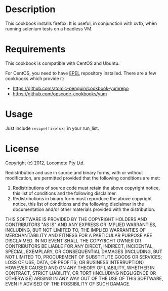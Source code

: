# Description

This cookbook installs firefox.
It is useful, in conjunction with xvfb, when running selenium tests on a headless VM.

# Requirements

This cookbook is compatible with CentOS and Ubuntu.

For CentOS, you need to have [EPEL](http://fedoraproject.org/wiki/EPEL) repository installed.
There are a few cookbooks which provide it:

* https://github.com/atomic-penguin/cookbook-yumrepo
* https://github.com/opscode-cookbooks/yum

# Usage

Just include `recipe[firefox]` in your run_list.

# License

Copyright (c) 2012, Locomote Pty Ltd.

Redistribution and use in source and binary forms, with or without
modification, are permitted provided that the following conditions are met:

1. Redistributions of source code must retain the above copyright notice, this
   list of conditions and the following disclaimer.
2. Redistributions in binary form must reproduce the above copyright notice,
   this list of conditions and the following disclaimer in the documentation
   and/or other materials provided with the distribution.

THIS SOFTWARE IS PROVIDED BY THE COPYRIGHT HOLDERS AND CONTRIBUTORS "AS IS" AND
ANY EXPRESS OR IMPLIED WARRANTIES, INCLUDING, BUT NOT LIMITED TO, THE IMPLIED
WARRANTIES OF MERCHANTABILITY AND FITNESS FOR A PARTICULAR PURPOSE ARE
DISCLAIMED. IN NO EVENT SHALL THE COPYRIGHT OWNER OR CONTRIBUTORS BE LIABLE FOR
ANY DIRECT, INDIRECT, INCIDENTAL, SPECIAL, EXEMPLARY, OR CONSEQUENTIAL DAMAGES
(INCLUDING, BUT NOT LIMITED TO, PROCUREMENT OF SUBSTITUTE GOODS OR SERVICES;
LOSS OF USE, DATA, OR PROFITS; OR BUSINESS INTERRUPTION) HOWEVER CAUSED AND
ON ANY THEORY OF LIABILITY, WHETHER IN CONTRACT, STRICT LIABILITY, OR TORT
(INCLUDING NEGLIGENCE OR OTHERWISE) ARISING IN ANY WAY OUT OF THE USE OF THIS
SOFTWARE, EVEN IF ADVISED OF THE POSSIBILITY OF SUCH DAMAGE.
